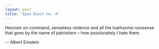 ```yaml
---
layout: post
title: "Ipse Dixit no. 4"
---
```


Heroism on command, senseless violence and all the loathsome nonsense that goes by the name of patriotism – how passionately I hate them.

-- Albert Einstein
